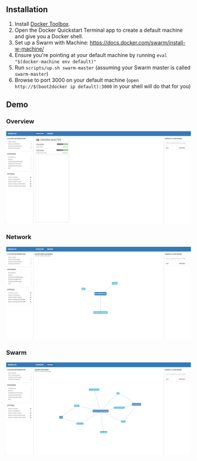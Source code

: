 ## Installation

1. Install [Docker Toolbox](https://www.docker.com/docker-toolbox).
2. Open the Docker Quickstart Terminal app to create a default machine and give you a Docker shell.
3. Set up a Swarm with Machine: https://docs.docker.com/swarm/install-w-machine/
4. Ensure you're pointing at your default machine by running `eval "$(docker-machine env default)"`
5. Run `scripts/up.sh swarm-master` (assuming your Swarm master is called `swarm-master`)
6. Browse to port 3000 on your default machine (`open http://$(boot2docker ip default):3000` in your shell will do that for you)

## Demo

### Overview
![overview](https://raw.githubusercontent.com/DavidOpDeBeeck/swarm-viz/master/screenshots/overview.png)

### Network
![network](https://raw.githubusercontent.com/DavidOpDeBeeck/swarm-viz/master/screenshots/network.png)

### Swarm
![swarm](https://raw.githubusercontent.com/DavidOpDeBeeck/swarm-viz/master/screenshots/swarm.png)

